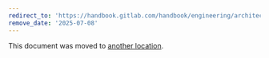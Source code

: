 ```yaml
---
redirect_to: 'https://handbook.gitlab.com/handbook/engineering/architecture/design-documents/ci_data_decay/reduce_data_growth_rate/'
remove_date: '2025-07-08'
---
```


This document was moved to [another location](https://handbook.gitlab.com/handbook/engineering/architecture/design-documents/ci_data_decay/reduce_data_growth_rate/).

<!-- This redirect file can be deleted after <2025-07-08>. -->
<!-- Redirects that point to other docs in the same project expire in three months. -->
<!-- Redirects that point to docs in a different project or site (for example, link is not relative and starts with `https:`) expire in one year. -->
<!-- Before deletion, see: https://docs.gitlab.com/ee/development/documentation/redirects.html -->
